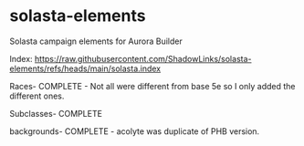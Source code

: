# solasta-elements
Solasta campaign elements for Aurora Builder

Index:
https://raw.githubusercontent.com/ShadowLinks/solasta-elements/refs/heads/main/solasta.index

Races- COMPLETE - Not all were different from base 5e so I only added the different ones.

Subclasses- COMPLETE

backgrounds- COMPLETE - acolyte was duplicate of PHB version.
